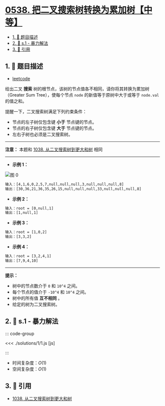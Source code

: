 # [0538. 把二叉搜索树转换为累加树【中等】](https://github.com/tnotesjs/TNotes.leetcode/tree/main/notes/0538.%20%E6%8A%8A%E4%BA%8C%E5%8F%89%E6%90%9C%E7%B4%A2%E6%A0%91%E8%BD%AC%E6%8D%A2%E4%B8%BA%E7%B4%AF%E5%8A%A0%E6%A0%91%E3%80%90%E4%B8%AD%E7%AD%89%E3%80%91)

<!-- region:toc -->

- [1. 📝 题目描述](#1--题目描述)
- [2. 🎯 s.1 - 暴力解法](#2--s1---暴力解法)
- [3. 🔗 引用](#3--引用)

<!-- endregion:toc -->

## 1. 📝 题目描述

- [leetcode](https://leetcode.cn/problems/convert-bst-to-greater-tree/)

给出二叉 **搜索** 树的根节点，该树的节点值各不相同，请你将其转换为累加树（Greater Sum Tree），使每个节点 `node` 的新值等于原树中大于或等于 `node.val` 的值之和。

提醒一下，二叉搜索树满足下列约束条件：

- 节点的左子树仅包含键 **小于** 节点键的节点。
- 节点的右子树仅包含键 **大于** 节点键的节点。
- 左右子树也必须是二叉搜索树。

---

**注意：** 本题和 [1038. 从二叉搜索树到更大和树][1] 相同

---

- **示例 1：**

![图 0](https://cdn.jsdelivr.net/gh/tnotesjs/imgs@main/2025-09-12-16-44-07.png)

```txt
输入：[4,1,6,0,2,5,7,null,null,null,3,null,null,null,8]
输出：[30,36,21,36,35,26,15,null,null,null,33,null,null,null,8]
```

- **示例 2：**

```txt
输入：root = [0,null,1]
输出：[1,null,1]
```

- **示例 3：**

```txt
输入：root = [1,0,2]
输出：[3,3,2]
```

- **示例 4：**

```txt
输入：root = [3,2,4,1]
输出：[7,9,4,10]
```

---

**提示：**

- 树中的节点数介于 `0` 和 `10^4` 之间。
- 每个节点的值介于 `-10^4` 和 `10^4` 之间。
- 树中的所有值 **互不相同** 。
- 给定的树为二叉搜索树。

## 2. 🎯 s.1 - 暴力解法

::: code-group

<<< ./solutions/1/1.js [js]

:::

- 时间复杂度：$O(1)$
- 空间复杂度：$O(1)$

## 3. 🔗 引用

- [1038. 从二叉搜索树到更大和树][1]

[1]: https://leetcode.cn/problems/binary-search-tree-to-greater-sum-tree/description/
